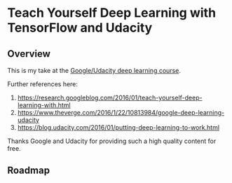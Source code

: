 # Teach Yourself Deep Learning with TensorFlow and Udacity

## Overview

This is my take at the [Google/Udacity deep learning course](https://br.udacity.com/course/deep-learning--ud730).

Further references here:

1. https://research.googleblog.com/2016/01/teach-yourself-deep-learning-with.html
1. https://www.theverge.com/2016/1/22/10813984/google-deep-learning-udacity
1. https://blog.udacity.com/2016/01/putting-deep-learning-to-work.html

Thanks Google and Udacity for providing such a high quality content for free.

## Roadmap

![]()
